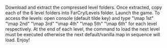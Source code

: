 Download and extract the compressed level folders. 
Once extracted, copy each of the 6 level folders into FarCry/Levels folder. 
Launch the game. 
To access the levels: open console (default tilde key) and type "\map 1st" "\map 2nd" "\map 3rd" "\map 4th" "\map 5th" "\map 6th" for each level respectively.
At the end of each level, the command to load the next level must be executed otherwise the next default/vanilla map in sequence will load. 
Enjoy!
